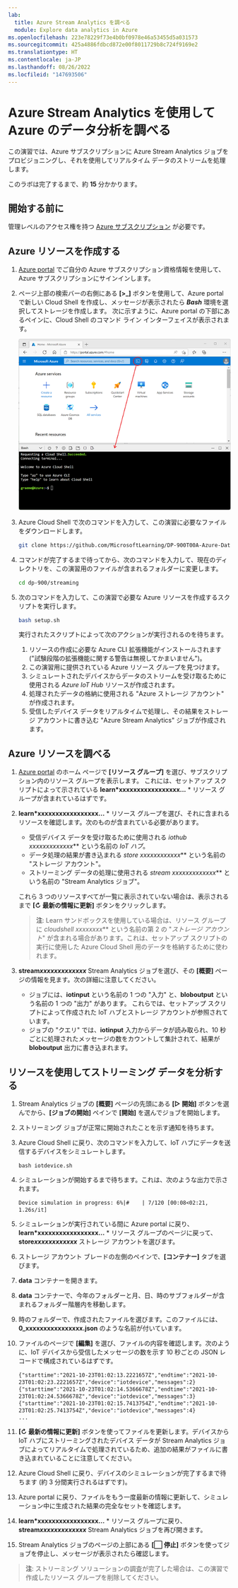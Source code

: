 ```yaml
---
lab:
  title: Azure Stream Analytics を調べる
  module: Explore data analytics in Azure
ms.openlocfilehash: 223e78229f73e4b0bf0978e46a53455d5a031573
ms.sourcegitcommit: 425a4886fdbcd872e00f8011729b8c724f9169e2
ms.translationtype: HT
ms.contentlocale: ja-JP
ms.lasthandoff: 08/26/2022
ms.locfileid: "147693506"
---
```

# <a name="explore-data-analytics-in-azure-with-azure-stream-analytics"></a>Azure Stream Analytics を使用して Azure のデータ分析を調べる

この演習では、Azure サブスクリプションに Azure Stream Analytics ジョブをプロビジョニングし、それを使用してリアルタイム データのストリームを処理します。

このラボは完了するまで、約 **15** 分かかります。

## <a name="before-you-start"></a>開始する前に

管理レベルのアクセス権を持つ [Azure サブスクリプション](https://azure.microsoft.com/free) が必要です。

## <a name="create-azure-resources"></a>Azure リソースを作成する

1. [Azure portal](https://portal.azure.com) でご自分の Azure サブスクリプション資格情報を使用して、Azure サブスクリプションにサインインします。

1. ページ上部の検索バーの右側にある **[\>_]** ボタンを使用して、Azure portal で新しい Cloud Shell を作成し、メッセージが表示されたら **_Bash_** 環境を選択してストレージを作成します。 次に示すように、Azure portal の下部にあるペインに、Cloud Shell のコマンド ライン インターフェイスが表示されます。

    ![Azure portal と Cloud Shell のペイン](./images/cloud-shell.png)

1. Azure Cloud Shell で次のコマンドを入力して、この演習に必要なファイルをダウンロードします。

    ```bash
    git clone https://github.com/MicrosoftLearning/DP-900T00A-Azure-Data-Fundamentals dp-900
    ```

1. コマンドが完了するまで待ってから、次のコマンドを入力して、現在のディレクトリを、この演習用のファイルが含まれるフォルダーに変更します。

    ```bash
    cd dp-900/streaming
    ```

1. 次のコマンドを入力して、この演習で必要な Azure リソースを作成するスクリプトを実行します。

    ```bash
    bash setup.sh
    ```

    実行されたスクリプトによって次のアクションが実行されるのを待ちます。

    1. リソースの作成に必要な Azure CLI 拡張機能がインストールされます ("試験段階の拡張機能に関する警告は無視してかまいません")。
    1. この演習用に提供されている Azure リソース グループを見つけます。
    1. シミュレートされたデバイスからデータのストリームを受け取るために使用される *Azure IoT Hub* リソースが作成されます。
    1. 処理されたデータの格納に使用される "Azure ストレージ アカウント" が作成されます。
    1. 受信したデバイス データをリアルタイムで処理し、その結果をストレージ アカウントに書き込む "Azure Stream Analytics" ジョブが作成されます。

## <a name="explore-the-azure-resources"></a>Azure リソースを調べる

1. [Azure portal](https://portal.azure.com?azure-portal=true) のホーム ページで **[リソース グループ]** を選び、サブスクリプション内のリソース グループを表示します。 これには、セットアップ スクリプトによって示されている **learn*xxxxxxxxxxxxxxxxx...** * リソース グループが含まれているはずです。
2. **learn*xxxxxxxxxxxxxxxxx...** * リソース グループを選び、それに含まれるリソースを確認します。次のものが含まれている必要があります。
    - 受信デバイス データを受け取るために使用される **iothub* xxxxxxxxxxxxx*** という名前の *IoT ハブ*。
    - データ処理の結果が書き込まれる **store* xxxxxxxxxxxx*** という名前の "ストレージ アカウント"。
    - ストリーミング データの処理に使用される **stream* xxxxxxxxxxxxx*** という名前の "Stream Analytics ジョブ"。

    これら 3 つのリソースすべてが一覧に表示されていない場合は、表示されるまで **[&#8635; 最新の情報に更新]** ボタンをクリックします。

    > **注**: Learn サンドボックスを使用している場合は、リソース グループに **cloudshell* xxxxxxxx*** という名前の第 2 の "*ストレージ アカウント*" が含まれる場合があります。これは、セットアップ スクリプトの実行に使用した Azure Cloud Shell 用のデータを格納するために使われます。

3. **stream*xxxxxxxxxxxxx*** Stream Analytics ジョブを選び、その **[概要]** ページの情報を見ます。次の詳細に注意してください。
    - ジョブには、**iotinput** という名前の 1 つの "入力" と、**bloboutput** という名前の 1 つの "出力" があります。 これらでは、セットアップ スクリプトによって作成された IoT ハブとストレージ アカウントが参照されています。
    - ジョブの "クエリ" では、**iotinput** 入力からデータが読み取られ、10 秒ごとに処理されたメッセージの数をカウントして集計されて、結果が **bloboutput** 出力に書き込まれます。

## <a name="use-the-resources-to-analyze-streaming-data"></a>リソースを使用してストリーミング データを分析する

1. Stream Analytics ジョブの **[概要]** ページの先頭にある **[&#9655; 開始]** ボタンを選んでから、**[ジョブの開始]** ペインで **[開始]** を選んでジョブを開始します。
2. ストリーミング ジョブが正常に開始されたことを示す通知を待ちます。
3. Azure Cloud Shell に戻り、次のコマンドを入力して、IoT ハブにデータを送信するデバイスをシミュレートします。

    ```
    bash iotdevice.sh
    ```

4. シミュレーションが開始するまで待ちます。これは、次のような出力で示されます。

    ```
    Device simulation in progress: 6%|#    | 7/120 [00:08<02:21, 1.26s/it]
    ```

5. シミュレーションが実行されている間に Azure portal に戻り、**learn*xxxxxxxxxxxxxxxxx...** * リソース グループのページに戻って、**store*xxxxxxxxxxxx*** ストレージ アカウントを選びます。
6. ストレージ アカウント ブレードの左側のペインで、**[コンテナー]** タブを選びます。
7. **data** コンテナーを開きます。
8. **data** コンテナーで、今年のフォルダーと月、日、時のサブフォルダーが含まれるフォルダー階層内を移動します。
9. 時のフォルダーで、作成されたファイルを選びます。このファイルには、**0_xxxxxxxxxxxxxxxx.json** のような名前が付いています。
10. ファイルのページで **[編集]** を選び、ファイルの内容を確認します。次のように、IoT デバイスから受信したメッセージの数を示す 10 秒ごとの JSON レコードで構成されているはずです。

    ```
    {"starttime":"2021-10-23T01:02:13.2221657Z","endtime":"2021-10-23T01:02:23.2221657Z","device":"iotdevice","messages":2}
    {"starttime":"2021-10-23T01:02:14.5366678Z","endtime":"2021-10-23T01:02:24.5366678Z","device":"iotdevice","messages":3}
    {"starttime":"2021-10-23T01:02:15.7413754Z","endtime":"2021-10-23T01:02:25.7413754Z","device":"iotdevice","messages":4}
    ...
    ```

11. **[&#8635; 最新の情報に更新]** ボタンを使ってファイルを更新します。デバイスから IoT ハブにストリーミングされたデバイス データが Stream Analytics ジョブによってリアルタイムで処理されているため、追加の結果がファイルに書き込まれていることに注意してください。
12. Azure Cloud Shell に戻り、デバイスのシミュレーションが完了するまで待ちます (約 3 分間実行されるはずです)。
13. Azure portal に戻り、ファイルをもう一度最新の情報に更新して、シミュレーション中に生成された結果の完全なセットを確認します。
14. **learn*xxxxxxxxxxxxxxxxx...** * リソース グループに戻り、**stream*xxxxxxxxxxxxx*** Stream Analytics ジョブを再び開きます。
15. Stream Analytics ジョブのページの上部にある **[&#11036; 停止]** ボタンを使ってジョブを停止し、メッセージが表示されたら確認します。

> **注**: ストリーミング ソリューションの調査が完了した場合は、この演習で作成したリソース グループを削除してください。